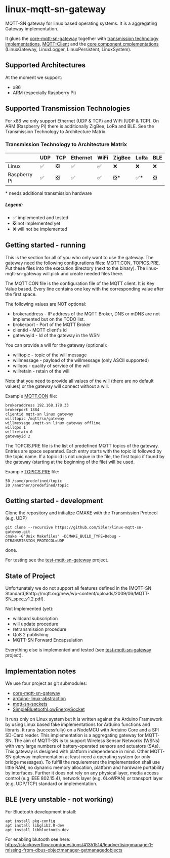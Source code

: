 # linux-mqtt-sn-gateway
MQTT-SN gateway for linux based operating systems.
It is a aggregating Gateway implementation.

It glues the [core-mqtt-sn-gateway](https://github.com/S3ler/core-mqtt-sn-gateway) together with [transmission technology implementations](https://github.com/S3ler/linux-mqtt-sn-gateway/tree/master/src/Implementation), [MQTT-Client](https://github.com/S3ler/linux-mqtt-sn-gateway/tree/master/src/Implementation/paho) and the [core component cmplementations](https://github.com/S3ler/linux-mqtt-sn-gateway/tree/master/src/Implementation) (LinuxGateway, LinuxLogger, LinuxPersistent, LinuxSystem).

## Supported Architectures
At the moment we support:
 * x86
 * ARM (especially Raspberry Pi)
 
## Supported Transmission Technologies
For x86 we only support Ethernet (UDP & TCP) and WiFi (UDP & TCP).
On ARM (Raspberry Pi) there is additionally ZigBee, LoRa and BLE.
See the  Transmission Technology to Architecture Matrix.
### Transmission Technology to Architecture Matrix
|   	| UDP  	| TCP  	| Ethernet  	| WiFi  	| ZigBee  	| LoRa  	| BLE  	|
|---	|---	|---	|---	|---	|---	|---	|---	|
| Linux  	| &#x2705;  	| &#x274E;  	| &#x2705;  	| &#x2705;  	| &#x274C;  	| &#x274C;  	| &#x274C;  	|
| Raspberry Pi  	| &#x2705;  	| &#x274E;  	| &#x2705;  	| &#x2705;  	| &#x274E;\*  	| &#x2705;\*  	| &#x274E;  	|

\* needs additional transmission hardware

##### Legend: 
* &#x2705; implemented and tested
* &#x274E; not implemented yet
* &#x274C; will not be implemented



## Getting started - running
This is the section for all of you who only want to use the gateway.
The gateway need the following configurations files: MQTT.CON, TOPICS.PRE.
Put these files into the execution directory (next to the binary).
The linux-mqtt-sn-gateway will pick and create needed files there.

The MQTT.CON file is the configuration file of the MQTT client.
It is Key Value based. Every line contains one key with the corresponding value after the first space.

The following values are NOT optional:

  * brokeraddress - IP address of the MQTT Broker, DNS or mDNS are not implemented but on the TODO list.
  * brokerport - Port of the MQTT Broker
  * clientid - MQTT client's id
  * gatewayid - Id of the gateway in the WSN

You can provide a will for the gateway (optional):

  * willtopic - topic of the will message
  * willmessage - payload of the willmessage (only ASCII supported)
  * willqos - quality of service of the will
  * willretain - retain of the will

Note that you need to provide all values of the will (there are no default values) or the gateway will connect without a will.

Example [MQTT.CON](https://github.com/S3ler/linux-mqtt-sn-gateway/blob/master/cmake-build-debug/MQTT.CON) file:

	brokeraddress 192.168.178.33
	brokerport 1884
	clientid mqtt-sn linux gateway
	willtopic /mqtt/sn/gateway
	willmessage /mqtt-sn linux gateway offline
	willqos 1
	willretain 0
	gatewayid 2

The TOPCIS.PRE file is the list of predefined MQTT topics of the gateway. Entries are space separated.
Each entry starts with the topic id followed by the topic name.
If a topic id is not unqiue in the file, the first topic if found by the gateway (starting at the beginning of the file) will be used.

Example [TOPICS.PRE](https://github.com/S3ler/linux-mqtt-sn-gateway/blob/master/cmake-build-debug/TOPICS.PRE) file:

	50 /some/predefined/topic
	20 /another/predefined/topic

## Getting started - development

Clone the repository and initialize CMAKE with the Transmission Protocol (e.g. UDP)

    git clone --recursive https://github.com/S3ler/linux-mqtt-sn-gateway.git
    cmake -G"Unix Makefiles" -DCMAKE_BUILD_TYPE=Debug -DTRANSMISSION_PROTOCOL=UDP
    
done.

For testing see the [test-mqtt-sn-gateway](https://github.com/S3ler/test-mqtt-sn-gateway) project.

## State of Project
Unfortunately we do not support all features defined in the [MQTT-SN Standard]8http://mqtt.org/new/wp-content/uploads/2009/06/MQTT-SN_spec_v1.2.pdf).

Not Implemented (yet):
 * wildcard subscription
 * will update procedure
 * retransmission procedure
 * QoS 2 publishing
 * MQTT-SN Forward Encapsulation
 
Everything else is implemented and tested (see [test-mqtt-sn-gateway](https://github.com/S3ler/test-mqtt-sn-gateway) project).

## Implementation notes
We use four project as git submodules:
 * [core-mqtt-sn-gateway](https://github.com/S3ler/core-mqtt-sn-gateway)
 * [arduino-linux-abstraction](https://github.com/S3ler/arduino-linux-abstraction)
 * [mqtt-sn-sockets](https://github.com/S3ler/mqtt-sn-sockets)
 * [SimpleBluetoothLowEnergySocket](https://github.com/S3ler/SimpleBluetoothLowEnergySocket)

It runs only on Linux system but it is written against the Arduino Framework by using Linux based fake implementations for Arduino functions and libraris. It runs (successfully) on a NodeMCU with Arduino Core and a SPI SD-Card reader.
This implementation is a aggregating gateway for MQTT-SN. The aim of MQTT-SN is to support Wireless Sensor Networks (WSNs) with very large numbers of battery-operated sensors and actuators (SAs). This gateway is designed with platform independence in mind. Other MQTT-SN gateway implementation at least need a operating system (or only bridge messages). To fulfill the requierement the implementation shall use little RAM, no dynamic memory allocation, platform and hardware portability by interfaces. Further it does not rely on any physical layer, media access control (e.g IEEE 802.15.4), network layer (e.g. 6LoWPAN) or transport layer (e.g. UDP/TCP) standard or implementation.

## BLE (very unstable - not working)
    
For Bluetooth development install:

    apt install pkg-config
    apt install libglib2.0-dev
    apt install libbluetooth-dev
    
For enabling blutooth see here: https://stackoverflow.com/questions/41351514/leadvertisingmanager1-missing-from-dbus-objectmanager-getmanagedobjects
